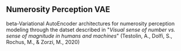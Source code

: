 ## Numerosity Perception VAE ##
beta-Variational AutoEncoder architectures for numerosity perception modeling through the datset described in "*Visual sense of number vs. sense of magnitude in humans and machines*"
(Testolin, A., Dolfi, S., Rochus, M., & Zorzi, M., 2020)
